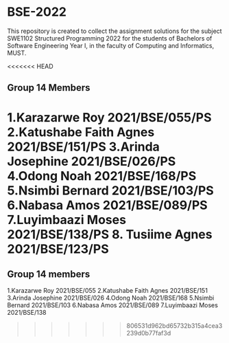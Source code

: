 # BSE-2022
This repository is created to collect the assignment solutions for the subject SWE1102 Structured Programming 2022
 for the students of Bachelors of Software Engineering  Year I, in the faculty of Computing and Informatics, MUST.



<<<<<<< HEAD
## Group 14 Members


1.Karazarwe Roy 2021/BSE/055/PS
2.Katushabe Faith Agnes 2021/BSE/151/PS
3.Arinda Josephine 2021/BSE/026/PS
4.Odong Noah 2021/BSE/168/PS
5.Nsimbi Bernard 2021/BSE/103/PS
6.Nabasa Amos 2021/BSE/089/PS
7.Luyimbaazi Moses 2021/BSE/138/PS
8. Tusiime Agnes 2021/BSE/123/PS
=======
## Group 14 members

1.Karazarwe Roy 2021/BSE/055
2.Katushabe Faith Agnes 2021/BSE/151
3.Arinda Josephine 2021/BSE/026
4.Odong Noah 2021/BSE/168
5.Nsimbi Bernard 2021/BSE/103
6.Nabasa Amos 2021/BSE/089
7.Luyimbaazi Moses 2021/BSE/138
>>>>>>> 806531d962bd65732b315a4cea3239d0b77faf3d
